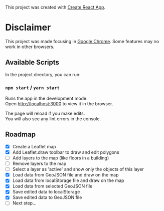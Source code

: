 This project was created with [Create React App](https://github.com/facebook/create-react-app).

# Disclaimer

This project was made focusing in [Google Chrome](https://www.google.com/chrome/). Some features may no work in other browsers.

## Available Scripts

In the project directory, you can run:

### `npm start` / `yarn start`

Runs the app in the development mode.\
Open [http://localhost:3000](http://localhost:3000) to view it in the browser.

The page will reload if you make edits.<br>
You will also see any lint errors in the console.

## Roadmap

- [x] Create a Leaflet map
- [x] Add Leaflet.draw toolbar to draw and edit polygons
- [ ] Add layers to the map (like floors in a building)
- [ ] Remove layers to the map
- [ ] Select a layer as 'active' and show only the objects of this layer
- [x] Load data from GeoJSON file and draw on the map
- [x] Load data from localStorage file and draw on the map
- [x] Load data from selected GeoJSON file
- [x] Save edited data to localStorage
- [x] Save edited data to GeoJSON file
- [ ] Next step...